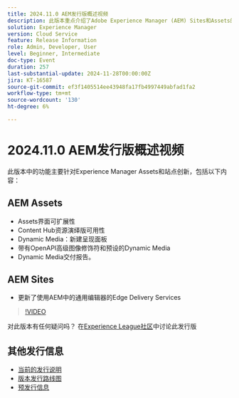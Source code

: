 ```yaml
---
title: 2024.11.0 AEM发行版概述视频
description: 此版本重点介绍了Adobe Experience Manager (AEM) Sites和Assets的主要更新，包括增强的界面可扩展性、新的演绎版选项、高级图像修饰符以及对AEM中使用通用编辑器的Edge Delivery Services的改进。
solution: Experience Manager
version: Cloud Service
feature: Release Information
role: Admin, Developer, User
level: Beginner, Intermediate
doc-type: Event
duration: 257
last-substantial-update: 2024-11-28T00:00:00Z
jira: KT-16587
source-git-commit: ef3f1405514ee43948fa17fb4997449abfad1fa2
workflow-type: tm+mt
source-wordcount: '130'
ht-degree: 6%

---
```


# 2024.11.0 AEM发行版概述视频

此版本中的功能主要针对Experience Manager Assets和站点创新，包括以下内容：

## AEM Assets

* Assets界面可扩展性&#x200B;
* Content Hub资源演绎版可用性&#x200B;
* Dynamic Media：新建呈现面板&#x200B;
* 带有OpenAPI高级图&#x200B;像修饰符和预设的Dynamic Media&#x200B;
* Dynamic Media交付报告&#x200B;。

## AEM Sites

* 更新了使用AEM中的&#x200B;通用编辑器的Edge Delivery Services

>[!VIDEO](https://video.tv.adobe.com/v/3440920/?learn=on&enablevpops)

对此版本有任何疑问吗？  在[Experience League社区](https://adobe.ly/3ZKpM0u)中讨论此发行版

## 其他发行信息

* [当前的发行说明](https://experienceleague.adobe.com/docs/experience-manager-cloud-service/content/release-notes/home.html?lang=zh-Hans)
* [版本发行路线图](https://experienceleague.adobe.com/docs/experience-manager-release-information/aem-release-updates/update-releases-roadmap.html?lang=zh-Hans)
* [预发行信息](https://experienceleague.adobe.com/docs/experience-manager-cloud-service/content/release-notes/prerelease.html)
